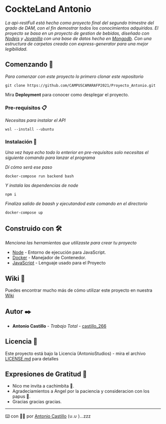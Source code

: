 # CockteLand Antonio

_La api-restFull está hecha como proyecto final del segundo trimestre del grado de DAM, con el fin demostrar todos los conocimientos adquiridos. El proyecto se basa en un proyecto de gestion de bebidas, diseñado con [Nodejs](https://nodejs.org/es/) y [Jsvanilla](https://www.npmjs.com/package/vanillajs) con una base de datos hecha en [Mongodb](https://www.mongodb.com). Con una estructura de carpetas creada con express-generator para una mejor legibilidad._

## Comenzando 🚀

_Para comenzar con este proyecto lo primero clonar este repositorio_

```
git clone https://github.com/CAMPUSCAMARAFP2021/Proyecto_Antonio.git
```

Mira **Deployment** para conocer como desplegar el proyecto.


### Pre-requisitos 📋

_Necesitas para instalar el API_

```
wsl --install --ubuntu
```

### Instalación 🔧

_Una vez haya echo todo lo enterior en pre-requisitos solo necesitas el siguiente comando para lanzar el programa_

_Dí cómo será ese paso_

```
docker-compose run backend bash
```

_Y instala las dependencias de node_

```
npm i 
```

_Finaliza salido de baash y ejecutandod este comando en el directorio_

```
docker-compose up
```


## Construido con 🛠️

_Menciona las herramientas que utilizaste para crear tu proyecto_

* [Node](https://nodejs.org/es/) - Entorno de ejecución para JavaScript.
* [Docker](https://www.docker.com) - Manejador de Contenedor.
* [JavaScript](https://developer.mozilla.org/es/docs/Web/JavaScript) - Lenguaje usado para el Proyecto

## Wiki 📖

Puedes encontrar mucho más de cómo utilizar este proyecto en nuestra [Wiki](https://github.com/tu/proyecto/wiki)

## Autor ✒️

* **Antonio Castillo** - *Trabajo Total* - [castillo_266](https://github.com/Antoniooo266)

## Licencia 📄

Este proyecto está bajo la Licencia (AntonioStudios) - mira el archivo [LICENSE.md](LICENSE.md) para detalles

## Expresiones de Gratitud 🎁

* Nico me invita a cachimbita 🧨.
* Agradeciamientos a Angel por la paciencia y consideracion con los papus 🎱. 
* Gracias gracias gracias.

---
⌨️ con 🐱‍👤 por [Antonio Castillo](https://github.com/Antoniooo266) (∪.∪ )...zzz